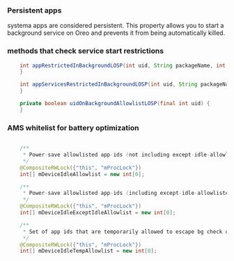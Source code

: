 


### Persistent apps

systema apps are considered persistent.
This property allows you to start a background service on Oreo and prevents it from being automatically killed.

### methods that check service start restrictions

```java
    int appRestrictedInBackgroundLOSP(int uid, String packageName, int packageTargetSdk) {
    }

    int appServicesRestrictedInBackgroundLOSP(int uid, String packageName, int packageTargetSdk) {
    }

    private boolean uidOnBackgroundAllowlistLOSP(final int uid) {
    }
```

### AMS whitelist for battery optimization

```java

    /**
     * Power-save allowlisted app-ids (not including except-idle-allowlisted ones).
     */
    @CompositeRWLock({"this", "mProcLock"})
    int[] mDeviceIdleAllowlist = new int[0];

    /**
     * Power-save allowlisted app-ids (including except-idle-allowlisted ones).
     */
    @CompositeRWLock({"this", "mProcLock"})
    int[] mDeviceIdleExceptIdleAllowlist = new int[0];

    /**
     * Set of app ids that are temporarily allowed to escape bg check due to high-pri message
     */
    @CompositeRWLock({"this", "mProcLock"})
    int[] mDeviceIdleTempAllowlist = new int[0];


```